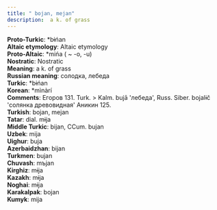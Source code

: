 ```yaml
---
title: " bojan, mejan"
description:  a k. of grass
---
```


<strong>Proto-Turkic</strong>:  *bɨńan<br>
<strong>Altaic etymology</strong>:  Altaic etymology<br>
<strong> Proto-Altaic</strong>:  *mińa ( ~ -o, -u)<br>
<strong>Nostratic</strong>:  Nostratic<br>
<strong>Meaning</strong>:  a k. of grass<br>
<strong>Russian meaning</strong>:  солодка, лебеда<br>
<strong>Turkic</strong>:  *bɨńan<br>
<strong>Korean</strong>:  *mìnàrí<br>
<strong>Comments</strong>:  Егоров 131. Turk. > Kalm. bujā 'лебеда', Russ. Siber. bojalɨč 'солянка древовидная' Аникин 125.<br>
<strong>Turkish</strong>:  bojan, mejan<br>
<strong>Tatar</strong>:  dial. mɨja<br>
<strong>Middle Turkic</strong>:  bijan, CCum. bujan<br>
<strong>Uzbek</strong>:  mija<br>
<strong>Uighur</strong>:  buja<br>
<strong>Azerbaidzhan</strong>:  bijan<br>
<strong>Turkmen</strong>:  bujan<br>
<strong>Chuvash</strong>:  mъjan<br>
<strong>Kirghiz</strong>:  mɨja<br>
<strong>Kazakh</strong>:  mɨja<br>
<strong>Noghai</strong>:  mɨja<br>
<strong>Karakalpak</strong>:  bojan<br>
<strong>Kumyk</strong>:  mija<br>


